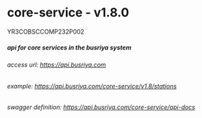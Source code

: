 # core-service - v1.8.0

YR3COBSCCOMP232P002

##### api for core services in the busriya system

###### access url: https://api.busriya.com

###### example: https://api.busriya.com/core-service/v1.8/stations

###### swagger definition: https://api.busriya.com/core-service/api-docs
